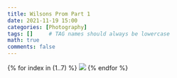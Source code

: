 ```yaml
---
title: Wilsons Prom Part 1
date: 2021-11-19 15:00
categories: [Photography]
tags: []     # TAG names should always be lowercase
math: true
comments: false
---
```


{% for index in (1..7) %}
  <img src="/assets/wilsons_prom_1/Beach-{{forloop.index}}.jpg">
{% endfor %}
